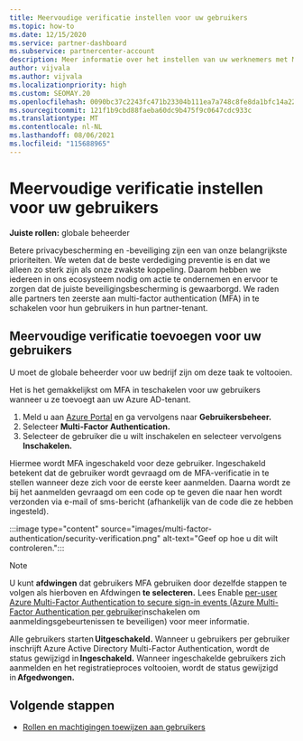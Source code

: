 ```yaml
---
title: Meervoudige verificatie instellen voor uw gebruikers
ms.topic: how-to
ms.date: 12/15/2020
ms.service: partner-dashboard
ms.subservice: partnercenter-account
description: Meer informatie over het instellen van uw werknemers met MFA
author: vijvala
ms.author: vijvala
ms.localizationpriority: high
ms.custom: SEOMAY.20
ms.openlocfilehash: 0090bc37c2243fc471b23304b111ea7a748c8fe8da1bfc14a227af542593be70
ms.sourcegitcommit: 121f1b9cbd88faeba60dc9b475f9c0647cdc933c
ms.translationtype: MT
ms.contentlocale: nl-NL
ms.lasthandoff: 08/06/2021
ms.locfileid: "115688965"
---
```

# <a name="set-up-your-users-with-multi-factor-authentication"></a>Meervoudige verificatie instellen voor uw gebruikers

**Juiste rollen:** globale beheerder

Betere privacybescherming en -beveiliging zijn een van onze belangrijkste prioriteiten. We weten dat de beste verdediging preventie is en dat we alleen zo sterk zijn als onze zwakste koppeling. Daarom hebben we iedereen in ons ecosysteem nodig om actie te ondernemen en ervoor te zorgen dat de juiste beveiligingsbescherming is gewaarborgd. We raden alle partners ten zeerste aan multi-factor authentication (MFA) in te schakelen voor hun gebruikers in hun partner-tenant. 

## <a name="add-multi-factor-authentication-for-your-users"></a>Meervoudige verificatie toevoegen voor uw gebruikers

U moet de globale beheerder voor uw bedrijf zijn om deze taak te voltooien.

Het is het gemakkelijkst om MFA in teschakelen voor uw gebruikers wanneer u ze toevoegt aan uw Azure AD-tenant.

1. Meld u aan [Azure Portal](https://portal.azure.com) en ga vervolgens naar **Gebruikersbeheer.**
1. Selecteer **Multi-Factor Authentication.**
1. Selecteer de gebruiker die u wilt inschakelen en selecteer vervolgens **Inschakelen.**

Hiermee wordt MFA ingeschakeld voor deze gebruiker. Ingeschakeld betekent dat de gebruiker wordt gevraagd om de MFA-verificatie in te stellen wanneer deze zich voor de eerste keer aanmelden. Daarna wordt ze bij het aanmelden gevraagd om een code op te geven die naar hen wordt verzonden via e-mail of sms-bericht (afhankelijk van de code die ze hebben ingesteld).  

:::image type="content" source="images/multi-factor-authentication/security-verification.png" alt-text="Geef op hoe u dit wilt controleren.":::

>[!NOTE]
>U kunt **afdwingen** dat gebruikers MFA gebruiken door dezelfde stappen te volgen als hierboven en Afdwingen **te selecteren.** Lees Enable [per-user Azure Multi-Factor Authentication to secure sign-in events (Azure Multi-Factor Authentication per gebruiker](/azure/active-directory/authentication/howto-mfa-userstates)inschakelen om aanmeldingsgebeurtenissen te beveiligen) voor meer informatie. 

Alle gebruikers starten **Uitgeschakeld.** Wanneer u gebruikers per gebruiker inschrijft Azure Active Directory Multi-Factor Authentication, wordt de status gewijzigd in **Ingeschakeld.** Wanneer ingeschakelde gebruikers zich aanmelden en het registratieproces voltooien, wordt de status gewijzigd in **Afgedwongen.** 

## <a name="next-steps"></a>Volgende stappen

- [Rollen en machtigingen toewijzen aan gebruikers](permissions-overview.md)